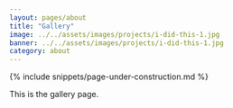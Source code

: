 ```yaml
---
layout: pages/about
title: "Gallery"
image: ../../assets/images/projects/i-did-this-1.jpg
banner: ../../assets/images/projects/i-did-this-1.jpg
category: about
---
```

{% include snippets/page-under-construction.md %}

This is the gallery page.